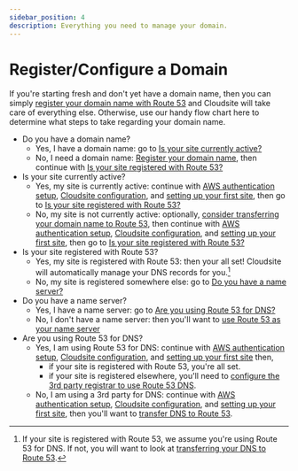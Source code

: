 ```yaml
---
sidebar_position: 4
description: Everything you need to manage your domain.
---
```

# Register/Configure a Domain

If you're starting fresh and don't yet have a domain name, then you can simply [register your domain name with Route 53](/docs/user-guides/domain-name-management#register-your-domain-name) and Cloudsite will take care of everything else. Otherwise, use our handy flow chart here to determine what steps to take regarding your domain name.

- <span class="callout">Do you have a domain name?</span>
  - <span class="callout">Yes, I have a domain name</span>: go to [Is your site currently active?](#is-your-site-currently-active)
  - <span class="callout">No, I need a domain name</span>: [Register your domain name](/docs/user-guides/domain-name-management#register-your-domain-name), then continue with [Is your site registered with Route 53?](#is-your-site-registered-with-route-53)
- <span id="is-your-site-currently-active" class="callout">Is your site currently active?</span>
  - <span class="callout">Yes, my site is currently active</span>: continue with [AWS authentication setup](./authentication), [Cloudsite configuration](./configuration), and [setting up your first site](./your-first-site), then go to [Is your site registered with Route 53?](#is-your-site-registered-with-route-53)
  - <span class="callout">No, my site is not currently active</span>: optionally, [consider transferring your domain name to Route 53](/docs/user-guides/domain-name-management#transfer-a-domain-to-route-53), then continue with [AWS authentication setup](./authentication), [Cloudsite configuration](./configuration), and [setting up your first site](./your-first-site), then go to [Is your site registered with Route 53?](#is-your-site-registered-with-route-53)
- <span id="is-your-site-registered-with-route-53" class="callout">Is your site registered with Route 53?</span>
  - <span class="callout">Yes, my site is registered with Route 53</span>: then your all set! Cloudsite will automatically manage your DNS records for you.[^1]
  - <span class="callout">No, my site is registered somewhere else</span>: go to [Do you have a name server?](#do-you-have-a-name-server)
- <span id="do-you-have-a-name-server" class="callout">Do you have a name server?</span>
  - <span class="callout">Yes, I have a name server</span>: go to [Are you using Route 53 for DNS?](#are-you-using-route-53-for-dns)
  - <span class="callout">No, I don't have a name server</span>: then you'll want to [use Route 53 as your name server](/docs/user-guides/domain-name-management#use-route-53-as-the-authoritative-name-server)
- <span id="are-you-using-route-53-for-dns" class="callout">Are you using Route 53 for DNS?</span>
  - <span class="callout">Yes, I am using Route 53 for DNS</span>: continue with [AWS authentication setup](./authentication), [Cloudsite configuration](./configuration), and [setting up your first site](./your-first-site) then, 
    - if your site is registered with Route 53, you're all set. 
    - if your site is registered elsewhere, you'll need to [configure the 3rd party registrar to use Route 53 DNS](/docs/user-guides/domain-name-management#configure-3rd-party-registered-domains-to-use-route-53-dns).
  - <span class="callout">No, I am using a 3rd party for DNS</span>: continue with [AWS authentication setup](./authentication), [Cloudsite configuration](./configuration), and [setting up your first site](./your-first-site), then you'll want to [transfer DNS to Route 53](/docs/user-guides/domain-name-management#transfer-dns-to-route-53).


[^1]: If your site is registered with Route 53, we assume you're using Route 53 for DNS. If not, you will want to look at [transferring your DNS to Route 53](/docs/user-guides/domain-name-management#transfer-dns-to-route-53).


